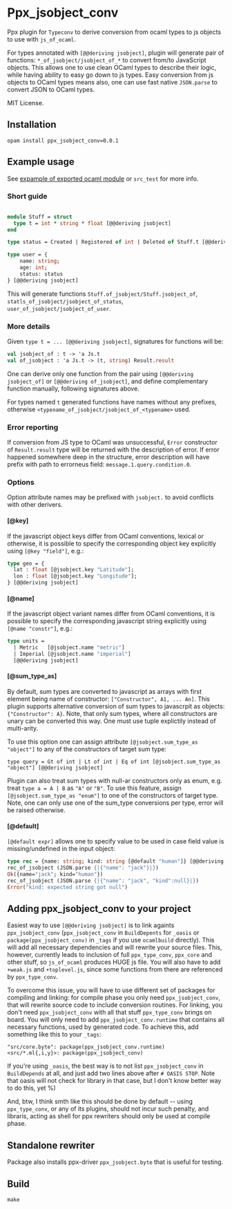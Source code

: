 # Ppx_jsobject_conv

Ppx plugin for `Typeconv` to derive conversion from ocaml types to js objects to use with `js_of_ocaml`.

For types annotated with `[@@deriving jsobject]`, plugin will generate pair of functions: `*_of_jsobject/jsobject_of_*`
to convert from/to JavaScript objects. This allows one to use clean OCaml types to describe their logic, while having ability
to easy go down to js types. Easy conversion from js objects to OCaml types means also, one can use fast native `JSON.parse` to
convert JSON to OCaml types.

MIT License.

## Installation

`opam install ppx_jsobject_conv=0.0.1`

## Example usage

See [expample of exported ocaml module](https://github.com/little-arhat/exported-ocaml-js) or `src_test` for more info.

### Short guide

```ocaml

module Stuff = struct
  type t = int * string * float [@@deriving jsobject]
end

type status = Created | Registered of int | Deleted of Stuff.t [@@deriving jsobject]

type user = {
    name: string;
    age: int;
    status: status
} [@@deriving jsobject]

```

This will generate functions `Stuff.of_jsobject/Stuff.jsobject_of`, `statls_of_jsobject/jsobject_of_status`, `user_of_jsobject/jsobject_of_user`.

### More details

Given `type t = ... [@@deriving jsobject]`, signatures for functions will be:

```ocaml
val jsobject_of : t -> 'a Js.t
val of_jsobject : 'a Js.t -> (t, string) Result.result
```

One can derive only one function from the pair using `[@@deriving jsobject_of]` or `[@@deriving of_jsobject]`, and define complementary function manually,
following signatures above.

For types named `t` generated functions have names without any prefixes, otherwise `<typename_of_jsobject/jsobject_of_<typename>` used.

### Error reporting

If conversion from JS type to OCaml was unsuccessful, `Error` constructor of `Result.result` type will be returned with the description of error.
If error happened somewhere deep in the structure, error description will have prefix with path to errorneus field: `message.1.query.condition.0`.

### Options

Option attribute names may be prefixed with `jsobject.` to avoid conflicts with other derivers.

#### [@key]

If the javascript object keys differ from OCaml conventions, lexical or otherwise, it is possible to specify the corresponding
object key explicitly using `[@key "field"]`, e.g.:

```ocaml
type geo = {
  lat : float [@jsobject.key "Latitude"];
  lon : float [@jsobject.key "Longitude"];
} [@@deriving jsobject]
```

#### [@name]

If the javascript object variant names differ from OCaml conventions, it is possible to specify the corresponding javascript string
explicitly using `[@name "constr"]`, e.g.:

```ocaml
type units =
  | Metric   [@jsobject.name "metric"]
  | Imperial [@jsobject.name "imperial"]
  [@@deriving jsobject]
```
#### [@sum_type_as]

By default, sum types are converted to javascript as arrays with first element being name of constructor: `["Constructor", A1, ... An]`. This plugin supports
alternative conversion of sum types to javascrpit as objects: `{"Constructor": A}`. Note, that only sum types, where all constructors are unary can be
converted this way. One must use tuple explictily instead of multi-arity.

To use this option one can assign attribute `[@jsobject.sum_type_as "object"]` to any of the constructors of target sum type:

`type query = Gt of int | Lt of int | Eq of int [@jsobject.sum_type_as "object"] [@@deriving jsobject]`

Plugin can also treat sum types with null-ar constructors only as enum, e.g. treat `type a = A | B` as `"A"` or `"B"`. To use this feature, assign
`[@jsobject.sum_type_as "enum"]` to one of the constructors of target type. Note, one can only use one of the sum_type conversions per type, error
will be raised otherwise.

#### [@default]

`[@default expr]` allows one to specify value to be used in case field value is missing/undefined in the input object:

```ocaml
type rec = {name: string; kind: string [@default "human"]} [@@deriving jsobject]
rec_of_jsobject (JSON.parse {|{"name": "jack"}|})
Ok({name="jack"; kind="human"})
rec_of_jsobject (JSON.parse {|{"name": "jack", "kind":null}|})
Error("kind: expected string got null")
```

## Adding ppx_jsobject_conv to your project

Easiest way to use `[@@deriving jsobject]` is to link againts `ppx_jsobject_conv` (`ppx_jsobject_conv`
in `BuildDepents` for `_oasis` or `package(ppx_jsobject_conv)` in `_tags` if you use `ocamlbuild` directly). This will add all necessary dependencies
and will rewrite your source files. This, however, currently leads to inclusion of full `ppx_type_conv`, `ppx_core` and other stuff, so `js_of_ocaml` produces
HUGE js file. You will also have to add `+weak.js` and `+toplevel.js`, since some functions from there are referenced by `ppx_type_conv`.

To overcome this issue, you will have to use different set of packages for compiling and linking: for compile phase you only need `ppx_jsobject_conv`, that
will rewrite source code to include conversion routines. For linking, you don't need `ppx_jsobject_conv` with all that stuff `ppx_type_conv` brings on board.
You will only need to add `ppx_jsobject_conv.runtime` that contains all necessary functions, used by generated code. To achieve this, add something like this
to your `_tags`:

```
"src/core.byte": package(ppx_jsobject_conv.runtime)
<src/*.ml{,i,y}>: package(ppx_jsobject_conv)
```

If you're using `_oasis`, the best way is to not list `ppx_jsobject_conv` in `BuildDepends` at all, and just add two lines above after `# OASIS STOP`. Note
that oasis will not check for library in that case, but I don't know better way to do this, yet %)

And, btw, I think smth like this should be done by default -- using `ppx_type_conv`, or any of its plugins, should not incur such penalty, and libraris, acting
as shell for ppx rewriters should only be used at compile phase.

## Standalone rewriter

Package also installs ppx-driver `ppx_jsobject.byte` that is useful for testing.

## Build

`make`
